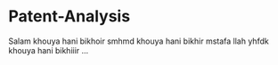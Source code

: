 # Patent-Analysis

Salam khouya hani bikhoir smhmd khouya hani bikhir mstafa llah yhfdk khouya hani bikhiiir ...
